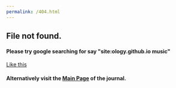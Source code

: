 ```yaml
---
permalink: /404.html
---
```


## File not found.

#### Please try google searching for say "site:ology.github.io music"

[Like this](https://www.google.com/search?q=site%3Aology.github.io+music)

#### Alternatively visit the [Main Page](https://ology.github.io/) of the journal.

